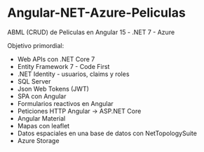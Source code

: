 # Angular-NET-Azure-Peliculas
ABML (CRUD) de Peliculas en Angular 15 - .NET 7 - Azure

Objetivo primordial:

- Web APIs con .NET Core 7
- Entity Framework 7 - Code First
- .NET Identity - usuarios, claims y roles
- SQL Server
- Json Web Tokens (JWT)
- SPA con Angular
- Formularios reactivos en Angular
- Peticiones HTTP Angular -> ASP.NET Core
- Angular Material
- Mapas con leaflet
- Datos espaciales en una base de datos con NetTopologySuite
- Azure Storage

